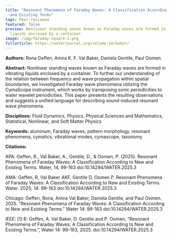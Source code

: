 ```yaml
---
title: "Resonant Phenomena of Faraday Waves: A Classification According to New
  and Existing Terms"
tags: Peer-reviewed
featured: false
preview: Nonlinear standing waves known as Faraday waves are formed in vibrating
  liquids enclosed by a container.
image: /img/faraday-square-2.png
fullarticle: https://waterjournal.org/volume-14/baker/
---
```

**Authors:** Rona Geffen, Amira K. F. Val Baker, Daniela Gentile, Paul Oomen.

**Abstract:** Nonlinear standing waves known as Faraday waves are formed in vibrating liquids enclosed by a container. To further our understanding of the relation between frequency and wave propagation within spatial boundaries, we investigated Faraday wave phenomena utilizing the CymaScope instrument, which works by transposing sonic periodicities to water wavelet periodicities. This paper presents the resulting observations and suggests a unified language for describing sound-induced resonant wave phenomena. 

**Disciplines:** Fluid Dynamics, Physics, Physical Sciences and Mathematics, Statistical, Nonlinear, and Soft Matter Physics

**Keywords:** aluminum, Faraday waves, pattern morphology, resonant phenomena, cymatics, vibrational modes, cymascope, taxonomy

**Citations:**

APA: Geffen, R., Val Baker, A., Gentile, D., & Oomen, P. (2025). Resonant Phenomena of Faraday Waves: A Classification According to New and Existing Terms. Water, 14, 99-163 doi:10.14294/WATER.2025.3

AMA: Geffen, R, Val Baker AKF, Gentile D, Oomen P. Resonant Phenomena of Faraday Waves: A Classification According to New and Existing Terms. Water. 2025; 14: 99-163 doi:10.14294/WATER.2025.3

Chicago: Geffen, Rona, Amira Val Baker, Daniela Gentile, and Paul Oomen. 2025. “Resonant Phenomena of Faraday Waves: A Classification According to New and Existing Terms.” Water 14: 99-163 doi:10.14294/WATER.2025.3

IEEE: \[1] R. Geffen, A. Val Baker, D. Gentile and P. Oomen, “Resonant Phenomena of Faraday Waves: A Classification According to New and Existing Terms.”, Water 14: 99-163, 2025. doi:10.14294/WATER.2025.3
